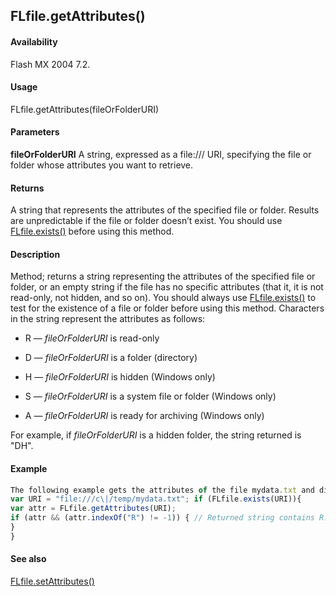 ## FLfile.getAttributes()

#### Availability

Flash MX 2004 7.2.

#### Usage

FLfile.getAttributes(fileOrFolderURI)

#### Parameters

**fileOrFolderURI** A string, expressed as a file:/// URI, specifying the file or folder whose attributes you want to retrieve.

#### Returns

A string that represents the attributes of the specified file or folder.
Results are unpredictable if the file or folder doesn’t exist. You should use [FLfile.exists()](../FLfile_object/FLfile2.md) before using this method.

#### Description

Method; returns a string representing the attributes of the specified file or folder, or an empty string if the file has no specific attributes (that it, it is not read-only, not hidden, and so on). You should always use [FLfile.exists()](../FLfile_object/FLfile2.md) to test for the existence of a file or folder before using this method.
Characters in the string represent the attributes as follows:

-   R — *fileOrFolderURI* is read-only

-   D — *fileOrFolderURI* is a folder (directory)

-   H — *fileOrFolderURI* is hidden (Windows only)

-   S — *fileOrFolderURI* is a system file or folder (Windows only)

-   A — *fileOrFolderURI* is ready for archiving (Windows only)

For example, if *fileOrFolderURI* is a hidden folder, the string returned is "DH".

#### Example

```javascript
The following example gets the attributes of the file mydata.txt and displays an alert box if the file is read-only.
var URI = "file:///c\|/temp/mydata.txt"; if (FLfile.exists(URI)){
var attr = FLfile.getAttributes(URI);
if (attr && (attr.indexOf("R") != -1)) { // Returned string contains R. alert(URI + " is read only!");
}
}

```
#### See also

[FLfile.setAttributes()](../FLfile_object/FLfile13.md)

